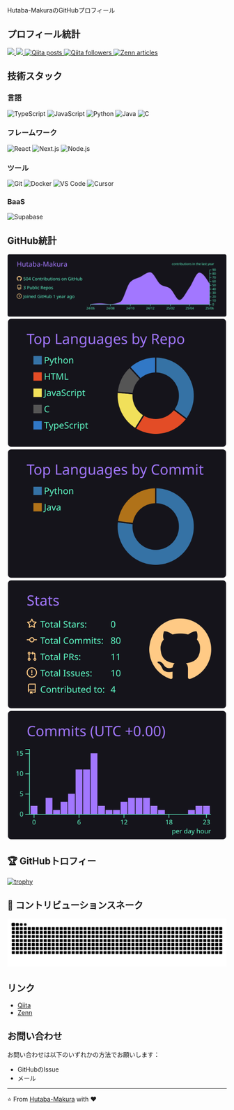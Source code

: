 Hutaba-MakuraのGitHubプロフィール

## プロフィール統計

<p align="left">
  <a href="https://github.com/Hutaba-Makura">
    <img height="20" src="https://komarev.com/ghpvc/?username=Hutaba-Makura" />
  </a>
  <a href="https://github.com/Hutaba-Makura">
    <img height="20" src="https://img.shields.io/github/followers/Hutaba-Makura?label=follow&logo=github&style=flat" />
  </a>
  <!-- Qiita 投稿数 -->
  <a href="https://qiita.com/Hutaba-Makura">
    <img height="20" src="https://img.shields.io/badge/dynamic/json?color=brightgreen&label=Qiita%20posts&query=$.items_count&url=https://qiita.com/api/v2/users/Hutaba-Makura" alt="Qiita posts" />
  </a>
  <!-- Qiita フォロワー数 -->
  <a href="https://qiita.com/Hutaba-Makura">
    <img height="20" src="https://img.shields.io/badge/dynamic/json?color=blue&label=Qiita%20followers&query=$.followers_count&url=https://qiita.com/api/v2/users/Hutaba-Makura" alt="Qiita followers" />
  </a>
  <!-- Zenn 記事数（Badgen.org継続） -->
  <a href="https://zenn.dev/Hutaba-Makura">
    <img height="20" src="https://badgen.org/img/zenn/hutaba/articles?style=plastic" alt="Zenn articles" />
  </a>
</p>

## 技術スタック

### 言語
![TypeScript](https://img.shields.io/badge/-TypeScript-007ACC?style=flat-square&logo=typescript&logoColor=white)
![JavaScript](https://img.shields.io/badge/-JavaScript-F7DF1E?style=flat-square&logo=javascript&logoColor=black)
![Python](https://img.shields.io/badge/-Python-3776AB?style=flat-square&logo=python&logoColor=white)
![Java](https://img.shields.io/badge/Java-007396?logo=java&logoColor=white)
![C](https://img.shields.io/badge/C-00599C?logo=c&logoColor=white)

### フレームワーク
![React](https://img.shields.io/badge/-React-61DAFB?style=flat-square&logo=react&logoColor=black)
![Next.js](https://img.shields.io/badge/-Next.js-000000?style=flat-square&logo=next.js&logoColor=white)
![Node.js](https://img.shields.io/badge/-Node.js-339933?style=flat-square&logo=node.js&logoColor=white)

### ツール
![Git](https://img.shields.io/badge/-Git-F05032?style=flat-square&logo=git&logoColor=white)
![Docker](https://img.shields.io/badge/-Docker-2496ED?style=flat-square&logo=docker&logoColor=white)
![VS Code](https://img.shields.io/badge/-VS%20Code-007ACC?style=flat-square&logo=visual-studio-code&logoColor=white)
![Cursor](https://img.shields.io/badge/Cursor-black?logo=visualstudiocode&logoColor=white)

### BaaS
![Supabase](https://img.shields.io/badge/Supabase-3ECF8E?logo=supabase&logoColor=white)

## GitHub統計

[![](https://raw.githubusercontent.com/Hutaba-Makura/Hutaba-Makura/main/profile-summary-card-output/aura/0-profile-details.svg)](https://github.com/vn7n24fzkq/github-profile-summary-cards)
[![](https://raw.githubusercontent.com/Hutaba-Makura/Hutaba-Makura/main/profile-summary-card-output/aura/1-repos-per-language.svg)](https://github.com/vn7n24fzkq/github-profile-summary-cards) [![](https://raw.githubusercontent.com/Hutaba-Makura/Hutaba-Makura/main/profile-summary-card-output/aura/2-most-commit-language.svg)](https://github.com/vn7n24fzkq/github-profile-summary-cards)
[![](https://raw.githubusercontent.com/Hutaba-Makura/Hutaba-Makura/main/profile-summary-card-output/aura/3-stats.svg)](https://github.com/vn7n24fzkq/github-profile-summary-cards) [![](https://raw.githubusercontent.com/Hutaba-Makura/Hutaba-Makura/main/profile-summary-card-output/aura/4-productive-time.svg)](https://github.com/vn7n24fzkq/github-profile-summary-cards)

## 🏆 GitHubトロフィー
[![trophy](https://github-profile-trophy.vercel.app/?username=Hutaba-Makura&theme=onedark&row=1&column=5&no-frame=true&no-bg=true&margin-w=4&margin-h=4&include_all_commits=true&count_private=true&title=Commits,PullRequest,Issues,Repositories,Experience)](https://github.com/ryo-ma/github-profile-trophy)

## 🐍 コントリビューションスネーク
![](https://raw.githubusercontent.com/Hutaba-Makura/Hutaba-Makura/output/github-contribution-grid-snake.svg)

## リンク

- [Qiita](http://qiita.com/Hutaba-Makura)
- [Zenn](https://zenn.dev/hutaba)

## お問い合わせ

お問い合わせは以下のいずれかの方法でお願いします：
- GitHubのIssue
- メール

---

⭐️ From [Hutaba-Makura](https://github.com/Hutaba-Makura) with ❤️
